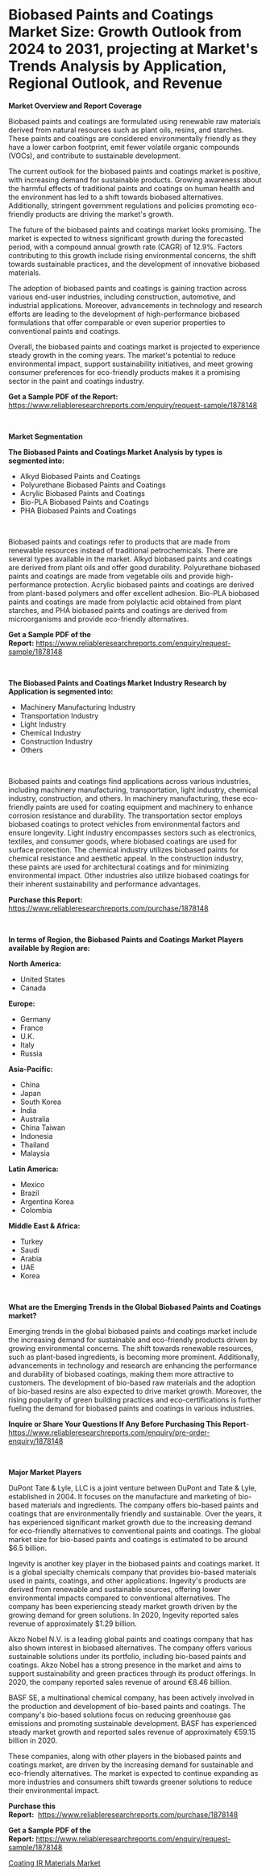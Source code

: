 <p><h1>Biobased Paints and Coatings Market Size: Growth Outlook from 2024 to 2031, projecting at Market's Trends Analysis by Application, Regional Outlook, and Revenue</h1></p><p><strong>Market Overview and Report Coverage</strong></p>
<p><p>Biobased paints and coatings are formulated using renewable raw materials derived from natural resources such as plant oils, resins, and starches. These paints and coatings are considered environmentally friendly as they have a lower carbon footprint, emit fewer volatile organic compounds (VOCs), and contribute to sustainable development.</p><p>The current outlook for the biobased paints and coatings market is positive, with increasing demand for sustainable products. Growing awareness about the harmful effects of traditional paints and coatings on human health and the environment has led to a shift towards biobased alternatives. Additionally, stringent government regulations and policies promoting eco-friendly products are driving the market's growth.</p><p>The future of the biobased paints and coatings market looks promising. The market is expected to witness significant growth during the forecasted period, with a compound annual growth rate (CAGR) of 12.9%. Factors contributing to this growth include rising environmental concerns, the shift towards sustainable practices, and the development of innovative biobased materials.</p><p>The adoption of biobased paints and coatings is gaining traction across various end-user industries, including construction, automotive, and industrial applications. Moreover, advancements in technology and research efforts are leading to the development of high-performance biobased formulations that offer comparable or even superior properties to conventional paints and coatings.</p><p>Overall, the biobased paints and coatings market is projected to experience steady growth in the coming years. The market's potential to reduce environmental impact, support sustainability initiatives, and meet growing consumer preferences for eco-friendly products makes it a promising sector in the paint and coatings industry.</p></p>
<p><strong>Get a Sample PDF of the Report:</strong> <a href="https://www.reliableresearchreports.com/enquiry/request-sample/1878148">https://www.reliableresearchreports.com/enquiry/request-sample/1878148</a></p>
<p>&nbsp;</p>
<p><strong>Market Segmentation</strong></p>
<p><strong>The Biobased Paints and Coatings Market Analysis by types is segmented into:</strong></p>
<p><ul><li>Alkyd Biobased Paints and Coatings</li><li>Polyurethane Biobased Paints and Coatings</li><li>Acrylic Biobased Paints and Coatings</li><li>Bio-PLA Biobased Paints and Coatings</li><li>PHA Biobased Paints and Coatings</li></ul></p>
<p>&nbsp;</p>
<p><p>Biobased paints and coatings refer to products that are made from renewable resources instead of traditional petrochemicals. There are several types available in the market. Alkyd biobased paints and coatings are derived from plant oils and offer good durability. Polyurethane biobased paints and coatings are made from vegetable oils and provide high-performance protection. Acrylic biobased paints and coatings are derived from plant-based polymers and offer excellent adhesion. Bio-PLA biobased paints and coatings are made from polylactic acid obtained from plant starches, and PHA biobased paints and coatings are derived from microorganisms and provide eco-friendly alternatives.</p></p>
<p><strong>Get a Sample PDF of the Report:</strong>&nbsp;<a href="https://www.reliableresearchreports.com/enquiry/request-sample/1878148">https://www.reliableresearchreports.com/enquiry/request-sample/1878148</a></p>
<p>&nbsp;</p>
<p><strong>The Biobased Paints and Coatings Market Industry Research by Application is segmented into:</strong></p>
<p><ul><li>Machinery Manufacturing Industry</li><li>Transportation Industry</li><li>Light Industry</li><li>Chemical Industry</li><li>Construction Industry</li><li>Others</li></ul></p>
<p>&nbsp;</p>
<p><p>Biobased paints and coatings find applications across various industries, including machinery manufacturing, transportation, light industry, chemical industry, construction, and others. In machinery manufacturing, these eco-friendly paints are used for coating equipment and machinery to enhance corrosion resistance and durability. The transportation sector employs biobased coatings to protect vehicles from environmental factors and ensure longevity. Light industry encompasses sectors such as electronics, textiles, and consumer goods, where biobased coatings are used for surface protection. The chemical industry utilizes biobased paints for chemical resistance and aesthetic appeal. In the construction industry, these paints are used for architectural coatings and for minimizing environmental impact. Other industries also utilize biobased coatings for their inherent sustainability and performance advantages.</p></p>
<p><strong>Purchase this Report:</strong>&nbsp; <a href="https://www.reliableresearchreports.com/purchase/1878148">https://www.reliableresearchreports.com/purchase/1878148</a></p>
<p>&nbsp;</p>
<p><strong>In terms of Region, the Biobased Paints and Coatings Market Players available by Region are:</strong></p>
<p>
    <p> <strong> North America: </strong>
        <ul>
            <li>United States</li>
            <li>Canada</li>
        </ul>
        </p> 
    <p> <strong> Europe: </strong>
        <ul>
            <li>Germany</li>
            <li>France</li>
            <li>U.K.</li>
            <li>Italy</li>
            <li>Russia</li>
        </ul>
        </p> 
    <p> <strong> Asia-Pacific: </strong>
        <ul>
            <li>China</li>
            <li>Japan</li>
            <li>South Korea</li>
            <li>India</li>
            <li>Australia</li>
            <li>China Taiwan</li>
            <li>Indonesia</li>
            <li>Thailand</li>
            <li>Malaysia</li>
        </ul>
        </p> 
    <p> <strong> Latin America: </strong>
        <ul>
            <li>Mexico</li>
            <li>Brazil</li>
            <li>Argentina Korea</li>
            <li>Colombia</li>
        </ul>
        </p> 
    <p> <strong> Middle East & Africa: </strong>
        <ul>
            <li>Turkey</li>
            <li>Saudi</li>
            <li>Arabia</li>
            <li>UAE</li>
            <li>Korea</li>
        </ul>
    </p>
    </p>
<p>&nbsp;</p>
<p><strong>What are the Emerging Trends in the Global Biobased Paints and Coatings market?</strong></p>
<p><p>Emerging trends in the global biobased paints and coatings market include the increasing demand for sustainable and eco-friendly products driven by growing environmental concerns. The shift towards renewable resources, such as plant-based ingredients, is becoming more prominent. Additionally, advancements in technology and research are enhancing the performance and durability of biobased coatings, making them more attractive to customers. The development of bio-based raw materials and the adoption of bio-based resins are also expected to drive market growth. Moreover, the rising popularity of green building practices and eco-certifications is further fueling the demand for biobased paints and coatings in various industries.</p></p>
<p><strong>Inquire or Share Your Questions If Any Before Purchasing This Report</strong>- <a href="https://www.reliableresearchreports.com/enquiry/pre-order-enquiry/1878148">https://www.reliableresearchreports.com/enquiry/pre-order-enquiry/1878148</a></p>
<p>&nbsp;</p>
<p><strong>Major Market Players</strong></p>
<p><p>DuPont Tate & Lyle, LLC is a joint venture between DuPont and Tate & Lyle, established in 2004. It focuses on the manufacture and marketing of bio-based materials and ingredients. The company offers bio-based paints and coatings that are environmentally friendly and sustainable. Over the years, it has experienced significant market growth due to the increasing demand for eco-friendly alternatives to conventional paints and coatings. The global market size for bio-based paints and coatings is estimated to be around $6.5 billion.</p><p>Ingevity is another key player in the biobased paints and coatings market. It is a global specialty chemicals company that provides bio-based materials used in paints, coatings, and other applications. Ingevity's products are derived from renewable and sustainable sources, offering lower environmental impacts compared to conventional alternatives. The company has been experiencing steady market growth driven by the growing demand for green solutions. In 2020, Ingevity reported sales revenue of approximately $1.29 billion.</p><p>Akzo Nobel N.V. is a leading global paints and coatings company that has also shown interest in biobased alternatives. The company offers various sustainable solutions under its portfolio, including bio-based paints and coatings. Akzo Nobel has a strong presence in the market and aims to support sustainability and green practices through its product offerings. In 2020, the company reported sales revenue of around €8.46 billion.</p><p>BASF SE, a multinational chemical company, has been actively involved in the production and development of bio-based paints and coatings. The company's bio-based solutions focus on reducing greenhouse gas emissions and promoting sustainable development. BASF has experienced steady market growth and reported sales revenue of approximately €59.15 billion in 2020.</p><p>These companies, along with other players in the biobased paints and coatings market, are driven by the increasing demand for sustainable and eco-friendly alternatives. The market is expected to continue expanding as more industries and consumers shift towards greener solutions to reduce their environmental impact.</p></p>
<p><strong>Purchase this Report:</strong>&nbsp;&nbsp;<a href="https://www.reliableresearchreports.com/purchase/1878148">https://www.reliableresearchreports.com/purchase/1878148</a></p>
<p></p>
<p><strong>Get a Sample PDF of the Report:</strong>&nbsp;<a href="https://www.reliableresearchreports.com/enquiry/request-sample/1878148">https://www.reliableresearchreports.com/enquiry/request-sample/1878148</a></p>
<p><p><a href="https://github.com/NorbertYates/Market-Research-Report-List-2/blob/main/coating-ir-materials-market.md">Coating IR Materials Market</a></p></p>
